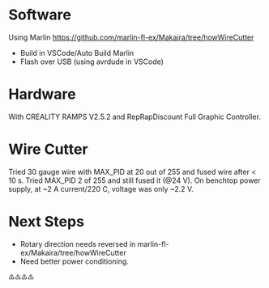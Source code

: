 Software
==========
Using Marlin https://github.com/marlin-fl-ex/Makaira/tree/howWireCutter
- Build in VSCode/Auto Build Marlin
- Flash over USB (using avrdude in VSCode)

Hardware
============
With CREALITY RAMPS V2.5.2 and RepRapDiscount Full Graphic Controller.

Wire Cutter
==============
Tried 30 gauge wire with MAX_PID at 20 out of 255 and fused wire after < 10 s.
Tried MAX_PID 2 of 255 and still fused it (@24 V). On benchtop power supply, at ~2 A current/220 C, voltage was only ~2.2 V.

Next Steps
===========
- Rotary direction needs reversed in marlin-fl-ex/Makaira/tree/howWireCutter
- Need better power conditioning.

♳♳♳♳